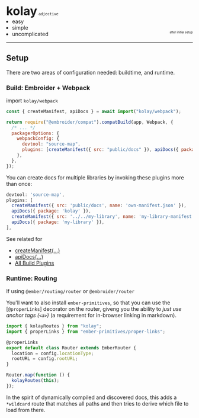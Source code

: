 <h1 style="
  font-size: 2rem; 
  display: inline-block; 
  margin-bottom: 0; 
  padding-bottom: 0">kolay</h1> 
<small><code>adjective</code></small>

<ul style="margin: 0; padding-left: 1rem; padding-bottom: 0;">
    <li>easy</li>
    <li>simple</li>
    <li>uncomplicated</li>
</ul>

<small style="
  float: right; 
  margin-top: -2rem; 
  font-size: 0.5rem;">after initial setup</small>

<hr>

## Setup

There are two areas of configuration needed: buildtime, and runtime.

### Build: Embroider + Webpack

import `kolay/webpack`

```js
const { createManifest, apiDocs } = await import("kolay/webpack");

return require("@embroider/compat").compatBuild(app, Webpack, {
  /* ... */
  packagerOptions: {
    webpackConfig: {
      devtool: "source-map",
      plugins: [createManifest({ src: "public/docs" }), apiDocs({ package: "kolay" })],
    },
  },
});
```

You can create docs for multiple libraries by invoking these plugins more than once:

```js
devtool: 'source-map',
plugins: [
  createManifest({ src: 'public/docs', name: 'own-manifest.json' }),
  apiDocs({ package: 'kolay' }),
  createManifest({ src: '../../my-library', name: 'my-library-manifest.json' }),
  apiDocs({ package: 'my-library' }),
],
```

See related for

- [createManifest(...)](/plugins/create-manifest.md)
- [apiDocs(...)](/plugins/api-docs.md)
- [All Build Plugins](/plugins/index.md)

### Runtime: Routing

If using `@ember/routing/router` or `@embroider/router`

You'll want to also install `ember-primitives`, so that you can use the [`@properLinks`] decorator on the router, giveng you the ability to _just use anchor tags (`<a>`)_ (a requirement for in-browser linking in markdown).

```js
import { kolayRoutes } from "kolay";
import { properLinks } from "ember-primitives/proper-links";

@properLinks
export default class Router extends EmberRouter {
  location = config.locationType;
  rootURL = config.rootURL;
}

Router.map(function () {
  kolayRoutes(this);
});
```

In the spirit of dynamically compiled and discovered docs, this adds a `*wildcard` route that matches all paths and then tries to derive which file to load from there.
